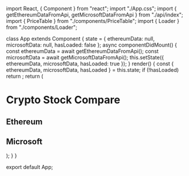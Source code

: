 import React, { Component } from "react";
import "./App.css";
import { getEthereumDataFromApi, getMicrosoftDataFromApi } from "./api/index";
import { PriceTable } from "./components/PriceTable";
import { Loader } from "./components/Loader";

class App extends Component {
  state = {
    ethereumData: null,
    microsoftData: null,
    hasLoaded: false
  };
  async componentDidMount() {
    const ethereumData = await getEthereumDataFromApi();
    const microsoftData = await getMicrosoftDataFromApi();
    this.setState({
      ethereumData,
      microsoftData,
      hasLoaded: true
    });
  }
  render() {
    const { ethereumData, microsoftData, hasLoaded } = this.state;
    if (!hasLoaded) return <Loader />;
    return (
      <div className="crypto-stock-compare">
        <h1>Crypto Stock Compare</h1>
        <section className="value-table">
          <h2>Ethereum</h2>
          <PriceTable priceData={ethereumData} />
        </section>
        <section className="value-table">
          <h2>Microsoft</h2>
          <PriceTable priceData={microsoftData} />
        </section>
      </div>
    );
  }
}

export default App;
